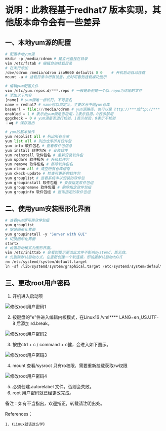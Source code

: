 # 说明：此教程基于redhat7 版本实现，其他版本命令会有一些差异

## 一、本地yum源的配置

```python
# 配置本地yum源
mkdir -p /media/cdrom # 建立光盘挂在目录
vim /etc/fstab # 编辑自动挂载目录
# 在末行添加
/dev/cdrom /media/cdrom iso9660 defaults 0 0	# 开机启动自动挂载
mount -a # 挂载目录中所有设备，此时可看到挂载成功提示

# 编辑yum配置文件
vim /etc/yum.repos.d/***.repo # 一般是新创建一个以.repo为结尾的文件
# 添加以下内容
[name] # yum源唯一标识符，不可重名
name = redhat7 # name可以自定义，主要区分不同yum仓库
baseurl = file:///media/cdrom # yum源路径，也可以是 http://***或ftp://***
enabled = 1 # 表示此yum源是否启用，1表示启用，0表示禁用
gpgcheck = 0 # yum源是否进行校验，1表示校验，0表示不校验
：wq # 保存退出

# yum的基本操作
yum repolist all # 列出所有仓库
yum list all # 列出仓库所有软件包
yum info 软件包名 # 查看软件包信息
yum install 软件包名 # 安装软件
yum reinstall 软件包名 # 重新安装软件包
yum updare 软件报名 # 升级软件包
yum remove 软件包名 # 移除软件包名
yum clean all # 清空所有仓库缓存
yum ckeck-update # 检查可更新的软件包
yum grouplist # 查看系统中以安装的软件包
yum groupinstall 软件包组 # 安装指定软件包组
yum groupremove 软件包组 # 删除指定软件包组
yum groupinfo 软件包组 # 查询指定的软件包组
```



## 二、使用yum安装图形化界面

````python
# 查看yum源可用软件包组
yum grouplist 
# 安装图形化界面
yum groupinstall -y "Server with GUI"
# 切换图形化界面
startx
# 设置启动模式为图形界面。
vim /etc/inittab # 会看到提示更改此文件不影响systemd，即无效。
# 先删除默认启动方式，在重新创建一个软连接，即设置默认启动为GUI
rm /etc/systemd/system/default.target
ln -sf /lib/systemd/system/graphical.target /etc/systemd/system/default.target
````



## 三、更改root用户密码

1. 开机进入启动项

![修改root用户密码1](/Users/henry/Documents/截图/Py截图/修改root用户密码1.png)

2. 按键盘的"e"件进入编辑内核模式，在Linux16 /vml**** LANG=en_US.UTF-8 后添加 rd.break。

![修改root用户密码2](/Users/henry/Documents/截图/Py截图/修改root用户密码2.png)

3. 按住ctrl + c / command + c健，会进入如下图示。

![修改root用户密码3](/Users/henry/Documents/截图/Py截图/修改root用户密码3.png)

4. mount 查看/sysroot 只有ro权限，需要重新挂载获取rw权限

![修改root用户密码4](/Users/henry/Documents/截图/Py截图/修改root用户密码5.png)

5. 必须创建.autorelabel 文件，否则会失败。
6. root 用户密码就已经更改完成。

备注：如有不当指出，欢迎指正，转载请注明出处。







References：

 	1. 《Linux就该这么学》